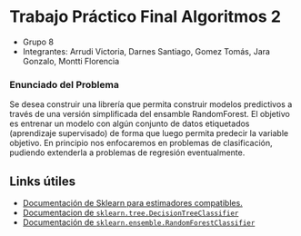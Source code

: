 # Trabajo Práctico Final Algoritmos 2
- Grupo 8
- Integrantes: Arrudi Victoria, Darnes Santiago, Gomez Tomás, Jara Gonzalo, Montti Florencia

### Enunciado del Problema
Se desea construir una librería que permita construir modelos predictivos a través de una versión simplificada del ensamble RandomForest. El objetivo es entrenar un modelo con algún conjunto de datos etiquetados (aprendizaje supervisado) de forma que luego permita predecir la variable objetivo. En principio nos enfocaremos en problemas de clasificación, pudiendo extenderla a problemas de regresión eventualmente.

## Links útiles
- [Documentación de Sklearn para estimadores compatibles.](https://scikit-learn.org/stable/developers/develop.html)
- [Documentacion de `sklearn.tree.DecisionTreeClassifier`](https://scikit-learn.org/stable/modules/generated/sklearn.tree.DecisionTreeClassifier.html#sklearn.tree.DecisionTreeClassifier)
- [Documentación de `sklearn.ensemble.RandomForestClassifier`](https://scikit-learn.org/stable/modules/generated/sklearn.ensemble.RandomForestClassifier)

